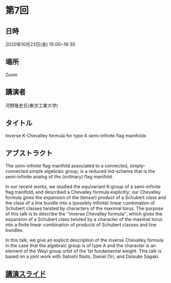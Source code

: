 # 第7回
##  日時
2020年10月23日(金) 15:00~16:30
    
## 場所
Zoom
    
## 講演者
河野隆史氏(東京工業大学)
    
## タイトル
Inverse K-Chevalley formula for type A semi-infinite flag manifolds
    
## アブストラクト
The semi-infinite flag manifold associated to a connected, simply-connected simple algebraic group, is a reduced ind-scheme that is the semi-infinite analog of the (ordinary) flag manifold.

In our recent works, we studied the equivariant K-group of a semi-infinite flag manifold, and described a Chevalley formula explicitly; our Chevalley formula gives the expansion of the (tensor) product of a Schubert class and the class of a line bundle into a (possibly infinite) linear combination of Schubert classes twisted by characters of the maximal torus. The purpose of this talk is to describe the ''inverse Chevalley formula'', which gives the expansion of a Schubert class twisted by a character of the maximal torus into a finite linear combination of products of Schubert classes and line bundles.

In this talk, we give an explicit description of the inverse Chevalley formula in the case that the algebraic group is of type A and the character is an element of the Weyl group orbit of the 1st fundamental weight. This talk is based on a joint work with Satoshi Naito, Daniel Orr, and Daisuke Sagaki.
   
## [講演スライド](2020-10-23_Kouno.pdf)
